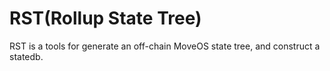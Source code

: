 # RST(Rollup State Tree)

RST is a tools for generate an off-chain MoveOS state tree, and construct a statedb. 

